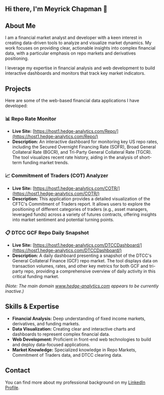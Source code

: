 ## Hi there, I'm Meyrick Chapman 👋

## About Me

I am a financial market analyst and developer with a keen interest in creating data-driven tools to analyze and visualize market dynamics. My work focuses on providing clear, actionable insights into complex financial data, with a particular emphasis on repo markets and derivatives positioning.

I leverage my expertise in financial analysis and web development to build interactive dashboards and monitors that track key market indicators.

## Projects

Here are some of the web-based financial data applications I have developed:

### 📊 Repo Rate Monitor
* **Live Site:** [https://host1.hedge-analytics.com/Repo/](https://host1.hedge-analytics.com/Repo/)
* **Description:** An interactive dashboard for monitoring key US repo rates, including the Secured Overnight Financing Rate (SOFR), Broad General Collateral Rate (BGCR), and Tri-Party General Collateral Rate (TGCR). The tool visualizes recent rate history, aiding in the analysis of short-term funding market trends.

### 📈 Commitment of Traders (COT) Analyzer
* **Live Site:** [https://host1.hedge-analytics.com/COTR/](https://host1.hedge-analytics.com/COTR/)
* **Description:** This application provides a detailed visualization of the CFTC's Commitment of Traders report. It allows users to explore the positioning of different categories of traders (e.g., asset managers, leveraged funds) across a variety of futures contracts, offering insights into market sentiment and potential turning points.

### 📋 DTCC GCF Repo Daily Snapshot
* **Live Site:** [https://host1.hedge-analytics.com/DTCCDashboard/](https://host1.hedge-analytics.com/DTCCDashboard/)
* **Description:** A daily dashboard presenting a snapshot of the DTCC's General Collateral Finance (GCF) repo market. The tool displays data on transaction volumes, rates, and other key metrics for both GCF and tri-party repo, providing a comprehensive overview of daily activity in this critical funding market.

*(Note: The main domain www.hedge-analytics.com appears to be currently inactive.)*

## Skills & Expertise

* **Financial Analysis:** Deep understanding of fixed income markets, derivatives, and funding markets.
* **Data Visualization:** Creating clear and interactive charts and dashboards to represent complex financial data.
* **Web Development:** Proficient in front-end web technologies to build and deploy data-focused applications.
* **Market Knowledge:** Specialized knowledge in Repo Markets, Commitment of Traders data, and DTCC clearing data.

## Contact
You can find more about my professional background on my [LinkedIn Profile](https://www.linkedin.com/in/meyrick-chapman-515a401b9/).
